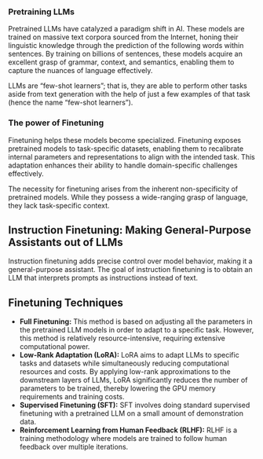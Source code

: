 
### Pretraining LLMs

Pretrained LLMs have catalyzed a paradigm shift in AI. These models are trained on massive text corpora sourced from the Internet, honing their linguistic knowledge through the prediction of the following words within sentences. By training on billions of sentences, these models acquire an excellent grasp of grammar, context, and semantics, enabling them to capture the nuances of language effectively.

LLMs are “few-shot learners”; that is, they are able to perform other tasks aside from text generation with the help of just a few examples of that task (hence the name “few-shot learners”).


### The power of Finetuning

Finetuning helps these models become specialized. Finetuning exposes pretrained models to task-specific datasets, enabling them to recalibrate internal parameters and representations to align with the intended task. This adaptation enhances their ability to handle domain-specific challenges effectively.

The necessity for finetuning arises from the inherent non-specificity of pretrained models. While they possess a wide-ranging grasp of language, they lack task-specific context.

## Instruction Finetuning: Making General-Purpose Assistants out of LLMs

Instruction finetuning adds precise control over model behavior, making it a general-purpose assistant. The goal of instruction finetuning is to obtain an LLM that interprets prompts as instructions instead of text.

## Finetuning Techniques

- **Full Finetuning:** This method is based on adjusting all the parameters in the pretrained LLM models in order to adapt to a specific task. However, this method is relatively resource-intensive, requiring extensive computational power.
- **Low-Rank Adaptation (LoRA):** LoRA aims to adapt LLMs to specific tasks and datasets while simultaneously reducing computational resources and costs. By applying low-rank approximations to the downstream layers of LLMs, LoRA significantly reduces the number of parameters to be trained, thereby lowering the GPU memory requirements and training costs.
- **Supervised Finetuning (SFT):** SFT involves doing standard supervised finetuning with a pretrained LLM on a small amount of demonstration data.
- **Reinforcement Learning from Human Feedback (RLHF):** RLHF is a training methodology where models are trained to follow human feedback over multiple iterations.
